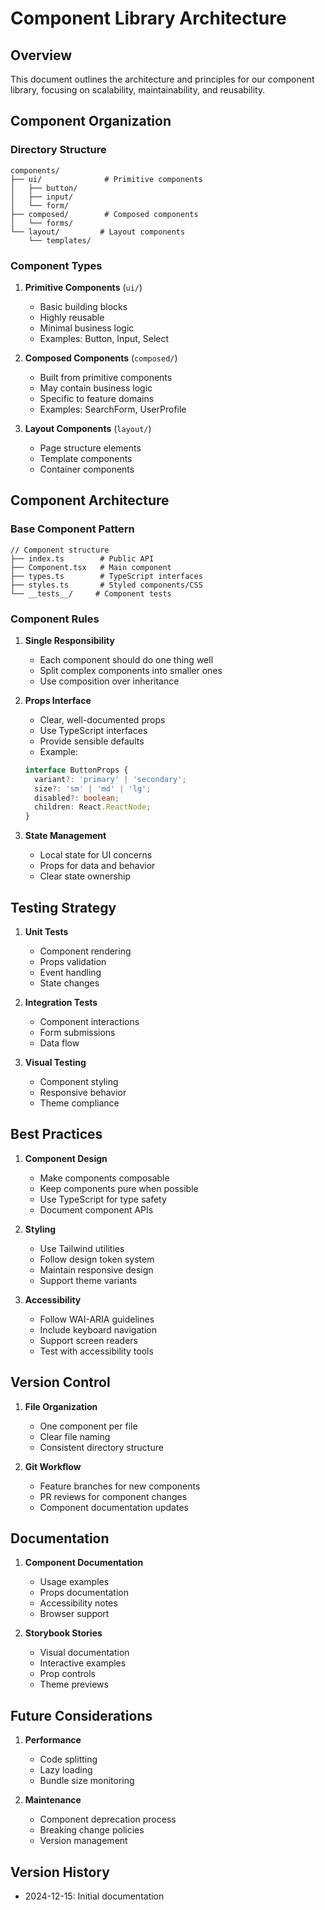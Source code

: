 # Component Library Architecture

## Overview
This document outlines the architecture and principles for our component library, focusing on scalability, maintainability, and reusability.

## Component Organization

### Directory Structure
```
components/
├── ui/              # Primitive components
│   ├── button/
│   ├── input/
│   └── form/
├── composed/        # Composed components
│   └── forms/
└── layout/         # Layout components
    └── templates/
```

### Component Types

1. **Primitive Components** (`ui/`)
   - Basic building blocks
   - Highly reusable
   - Minimal business logic
   - Examples: Button, Input, Select

2. **Composed Components** (`composed/`)
   - Built from primitive components
   - May contain business logic
   - Specific to feature domains
   - Examples: SearchForm, UserProfile

3. **Layout Components** (`layout/`)
   - Page structure elements
   - Template components
   - Container components

## Component Architecture

### Base Component Pattern
```
// Component structure
├── index.ts        # Public API
├── Component.tsx   # Main component
├── types.ts        # TypeScript interfaces
├── styles.ts       # Styled components/CSS
└── __tests__/     # Component tests
```

### Component Rules

1. **Single Responsibility**
   - Each component should do one thing well
   - Split complex components into smaller ones
   - Use composition over inheritance

2. **Props Interface**
   - Clear, well-documented props
   - Use TypeScript interfaces
   - Provide sensible defaults
   - Example:
   ```typescript
   interface ButtonProps {
     variant?: 'primary' | 'secondary';
     size?: 'sm' | 'md' | 'lg';
     disabled?: boolean;
     children: React.ReactNode;
   }
   ```

3. **State Management**
   - Local state for UI concerns
   - Props for data and behavior
   - Clear state ownership

## Testing Strategy

1. **Unit Tests**
   - Component rendering
   - Props validation
   - Event handling
   - State changes

2. **Integration Tests**
   - Component interactions
   - Form submissions
   - Data flow

3. **Visual Testing**
   - Component styling
   - Responsive behavior
   - Theme compliance

## Best Practices

1. **Component Design**
   - Make components composable
   - Keep components pure when possible
   - Use TypeScript for type safety
   - Document component APIs

2. **Styling**
   - Use Tailwind utilities
   - Follow design token system
   - Maintain responsive design
   - Support theme variants

3. **Accessibility**
   - Follow WAI-ARIA guidelines
   - Include keyboard navigation
   - Support screen readers
   - Test with accessibility tools

## Version Control

1. **File Organization**
   - One component per file
   - Clear file naming
   - Consistent directory structure

2. **Git Workflow**
   - Feature branches for new components
   - PR reviews for component changes
   - Component documentation updates

## Documentation

1. **Component Documentation**
   - Usage examples
   - Props documentation
   - Accessibility notes
   - Browser support

2. **Storybook Stories**
   - Visual documentation
   - Interactive examples
   - Prop controls
   - Theme previews

## Future Considerations

1. **Performance**
   - Code splitting
   - Lazy loading
   - Bundle size monitoring

2. **Maintenance**
   - Component deprecation process
   - Breaking change policies
   - Version management

## Version History
- 2024-12-15: Initial documentation
